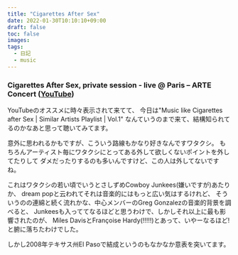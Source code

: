 ```yaml
---
title: "Cigarettes After Sex"
date: 2022-01-30T10:10:10+09:00
draft: false
toc: false
images:
tags:
  - 日記
  - music
---
```


### Cigarettes After Sex, private session - live @ Paris – ARTE Concert ([YouTube](https://www.youtube.com/watch?v=GA9_QJAhr8Q))

YouTubeのオススメに時々表示されて来てて、
今日は"Music like Cigarettes after Sex | Similar Artists Playlist | Vol.1"
なんていうのまで来て、結構知られてるのかなあと思って聴いてみてます。

意外に思われるかもですが、こういう路線もかなり好きなんですワタクシ。
もちろんアーティスト毎にワタクシにとってある外して欲しくないポイントを外してたりして
ダメだったりするのも多いんですけど、この人は外してないですね。

これはワタクシの若い頃でいうとさしずめCowboy Junkees(嫌いですが)あたりか、
dream popと云われてそれは音楽的にはもっと広い気はするけれど、
そういうのの連綿と続く流れかな、中心メンバーのGreg Gonzalezの音楽的背景を調べると、
Junkeesも入っててなるほどと思うわけで、しかしそれ以上に最も影響されたのが、
Miles DavisとFrançoise Hardy(!!!!!)とあって、いやーなるほど!と腑に落ちたわけでした。

しかし2008年テキサス州El Pasoで結成というのもなかなか意表を突いてます。
